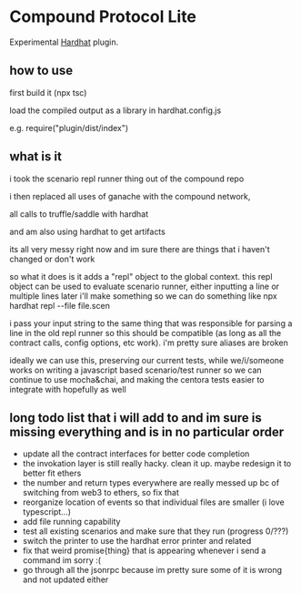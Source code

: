 # Compound Protocol Lite

Experimental [Hardhat](https://hardhat.org/) plugin.

## how to use

first build it (npx tsc)

load the compiled output as a library in hardhat.config.js

e.g. require("plugin/dist/index")

## what is it


i took the scenario repl runner thing out of the compound repo

i then replaced all uses of ganache with the compound network,

all calls to truffle/saddle with hardhat

and am also using hardhat to get artifacts

its all very messy right now and im sure there are things that i haven't changed or don't work



so what it does is it adds a "repl" object to the global context.
this repl object can be used to evaluate scenario runner, either inputting a line or multiple lines
later i'll make something so we can do something like npx hardhat repl --file file.scen

i pass your input string to the same thing that was responsible for parsing a line in the old repl runner
so this should be compatible (as long as all the contract calls, config options, etc work). i'm pretty sure aliases are broken

ideally we can use this, preserving our current tests, while we/i/someone works on writing a javascript based scenario/test runner
so we can continue to use mocha&chai, and making the centora tests easier to integrate with hopefully as well


## long todo list that i will add to and im sure is missing everything and is in no particular order

- update all the contract interfaces for better code completion
- the invokation layer is still really hacky. clean it up. maybe redesign it to better fit ethers
- the number and return types everywhere are really messed up bc of switching from web3 to ethers, so fix that
- reorganize location of events so that individual files are smaller (i love typescript...)
- add file running capability
- test all existing scenarios and make sure that they run (progress 0/???)
- switch the printer to use the hardhat error printer and related
- fix that weird promise{thing} that is appearing whenever i send a command im sorry :(
- go through all the jsonrpc because im pretty sure some of it is wrong and not updated either
